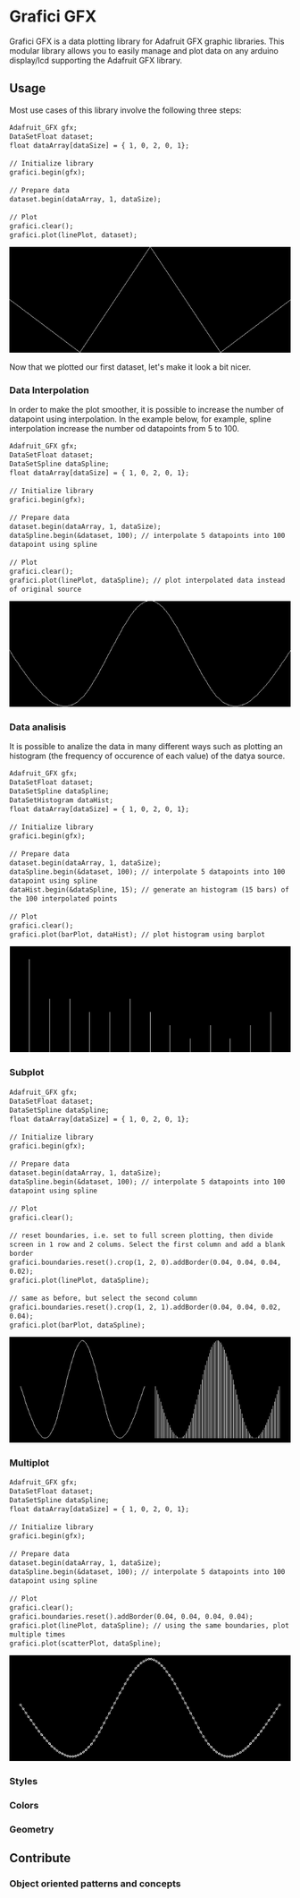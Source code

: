 # Grafici GFX
Grafici GFX is a data plotting library for Adafruit GFX graphic libraries. 
This modular library allows you to easily manage and plot data on any arduino display/lcd supporting the Adafruit GFX library.

## Usage
Most use cases of this library involve the following three steps:

```
Adafruit_GFX gfx;
DataSetFloat dataset;
float dataArray[dataSize] = { 1, 0, 2, 0, 1};

// Initialize library
grafici.begin(gfx);

// Prepare data
dataset.begin(dataArray, 1, dataSize);

// Plot
grafici.clear();
grafici.plot(linePlot, dataset);
```

![simplest plot](https://github.com/cattanimarco/Grafici-Test/blob/master/imgs/usage.bmp)

Now that we plotted our first dataset, let's make it look a bit nicer.

### Data Interpolation
In order to make the plot smoother, it is possible to increase the number of datapoint using interpolation. In the example below, for example, spline interpolation increase the number od datapoints from 5 to 100.

```
Adafruit_GFX gfx;
DataSetFloat dataset;
DataSetSpline dataSpline;
float dataArray[dataSize] = { 1, 0, 2, 0, 1};

// Initialize library
grafici.begin(gfx);

// Prepare data
dataset.begin(dataArray, 1, dataSize);
dataSpline.begin(&dataset, 100); // interpolate 5 datapoints into 100 datapoint using spline

// Plot
grafici.clear();
grafici.plot(linePlot, dataSpline); // plot interpolated data instead of original source
```

![interpolated data](https://github.com/cattanimarco/Grafici-Test/blob/master/imgs/interpolation.bmp)

### Data analisis
It is possible to analize the data in many different ways such as plotting an histogram (the frequency of occurence of each value) of the datya source.

```
Adafruit_GFX gfx;
DataSetFloat dataset;
DataSetSpline dataSpline;
DataSetHistogram dataHist;
float dataArray[dataSize] = { 1, 0, 2, 0, 1};

// Initialize library
grafici.begin(gfx);

// Prepare data
dataset.begin(dataArray, 1, dataSize);
dataSpline.begin(&dataset, 100); // interpolate 5 datapoints into 100 datapoint using spline
dataHist.begin(&dataSpline, 15); // generate an histogram (15 bars) of the 100 interpolated points

// Plot
grafici.clear();
grafici.plot(barPlot, dataHist); // plot histogram using barplot
```

![histogram analisis](https://github.com/cattanimarco/Grafici-Test/blob/master/imgs/histogram.bmp)

### Subplot

```
Adafruit_GFX gfx;
DataSetFloat dataset;
DataSetSpline dataSpline;
float dataArray[dataSize] = { 1, 0, 2, 0, 1};

// Initialize library
grafici.begin(gfx);

// Prepare data
dataset.begin(dataArray, 1, dataSize);
dataSpline.begin(&dataset, 100); // interpolate 5 datapoints into 100 datapoint using spline

// Plot
grafici.clear();

// reset boundaries, i.e. set to full screen plotting, then divide screen in 1 row and 2 colums. Select the first column and add a blank border
grafici.boundaries.reset().crop(1, 2, 0).addBorder(0.04, 0.04, 0.04, 0.02);
grafici.plot(linePlot, dataSpline);

// same as before, but select the second column
grafici.boundaries.reset().crop(1, 2, 1).addBorder(0.04, 0.04, 0.02, 0.04);
grafici.plot(barPlot, dataSpline);
```

![interpolated data](https://github.com/cattanimarco/Grafici-Test/blob/master/imgs/subplot.bmp)

### Multiplot

```
Adafruit_GFX gfx;
DataSetFloat dataset;
DataSetSpline dataSpline;
float dataArray[dataSize] = { 1, 0, 2, 0, 1};

// Initialize library
grafici.begin(gfx);

// Prepare data
dataset.begin(dataArray, 1, dataSize);
dataSpline.begin(&dataset, 100); // interpolate 5 datapoints into 100 datapoint using spline

// Plot
grafici.clear();
grafici.boundaries.reset().addBorder(0.04, 0.04, 0.04, 0.04); 
grafici.plot(linePlot, dataSpline); // using the same boundaries, plot multiple times
grafici.plot(scatterPlot, dataSpline);
```

![interpolated data](https://github.com/cattanimarco/Grafici-Test/blob/master/imgs/multiplot.bmp)

### Styles

### Colors 

### Geometry

## Contribute

### Object oriented patterns and concepts


